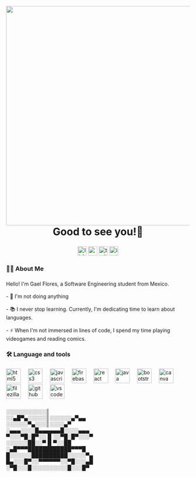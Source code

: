 <img align="right" height="600" src="https://i.gifer.com/40Jx.gif"  />

###

<h1 align="center">Good to see you!👋</h1>

###

<div align="center">
  <img src="https://img.shields.io/static/v1?message=LinkedIn&logo=linkedin&label=&color=0077B5&logoColor=white&labelColor=&style=for-the-badge" height="25" alt="linkedin logo"  />
  <img src="https://img.shields.io/static/v1?message=Gmail&logo=gmail&label=&color=D14836&logoColor=white&labelColor=&style=for-the-badge" height="25" alt="gmail logo"  />
  <img src="https://img.shields.io/static/v1?message=Twitter&logo=twitter&label=&color=1DA1F2&logoColor=white&labelColor=&style=for-the-badge" height="25" alt="twitter logo"  />
  <img src="https://img.shields.io/static/v1?message=Instagram&logo=instagram&label=&color=E4405F&logoColor=white&labelColor=&style=for-the-badge" height="25" alt="instagram logo"  />
</div>

###

<h3 align="left">👩‍💻  About Me</h3>

###

<p align="left">Hello! I'm Gael Flores, a Software Engineering student from Mexico.<br><br>- 🔭 I'm not doing anything<br><br>- 📚 I never stop learning. Currently, I'm dedicating time to learn about languages.<br><br>- ⚡ When I'm not immersed in lines of code, I spend my time playing videogames and reading comics.</p>

###

<h3 align="left">🛠 Language and tools</h3>

###

<div align="left">
  <img src="https://cdn.jsdelivr.net/gh/devicons/devicon/icons/html5/html5-original.svg" height="40" alt="html5 logo"  />
  <img width="12" />
  <img src="https://cdn.jsdelivr.net/gh/devicons/devicon/icons/css3/css3-original.svg" height="40" alt="css3 logo"  />
  <img width="12" />
  <img src="https://cdn.jsdelivr.net/gh/devicons/devicon/icons/javascript/javascript-original.svg" height="40" alt="javascript logo"  />
  <img width="12" />
  <img src="https://cdn.jsdelivr.net/gh/devicons/devicon/icons/firebase/firebase-plain-wordmark.svg" height="40" alt="firebase logo"  />
  <img width="12" />
  <img src="https://cdn.jsdelivr.net/gh/devicons/devicon/icons/react/react-original.svg" height="40" alt="react logo"  />
  <img width="12" />
  <img src="https://cdn.jsdelivr.net/gh/devicons/devicon/icons/java/java-original.svg" height="40" alt="java logo"  />
  <img width="12" />
  <img src="https://cdn.jsdelivr.net/gh/devicons/devicon/icons/bootstrap/bootstrap-original.svg" height="40" alt="bootstrap logo"  />
  <img width="12" />
  <img src="https://cdn.jsdelivr.net/gh/devicons/devicon/icons/canva/canva-original.svg" height="40" alt="canva logo"  />
  <img width="12" />
  <img src="https://cdn.jsdelivr.net/gh/devicons/devicon/icons/filezilla/filezilla-plain.svg" height="40" alt="filezilla logo"  />
  <img width="12" />
  <img src="https://cdn.jsdelivr.net/gh/devicons/devicon/icons/github/github-original.svg" height="40" alt="github logo"  />
  <img width="12" />
  <img src="https://cdn.jsdelivr.net/gh/devicons/devicon/icons/vscode/vscode-original.svg" height="40" alt="vscode logo"  />
</div>

###

<p align="left">░░░░░░░░░░░║<br>░░▄█▀▄░░░░░║░░░░░░▄▀▄▄<br>░░░░░░▀▄░░░║░░░░▄▀<br>░▄▄▄░░░░█▄▄▄▄▄▄█░░░░▄▄▄<br>▀░░░▀█░█▀░░▐▌░░▀█░█▀░░░▀<br>░░░░░░██░░▀▐▌▀░░██<br>░▄█▀▀▀████████████▀▀▀█<br>█░░░░░░██████████░░░░░▀▄<br>█▄░░░█▀░░▀▀▀▀▀▀░░▀█░░░▄█<br>░▀█░░░█░░░░░░░░░░█░░░█▀</p>

###
